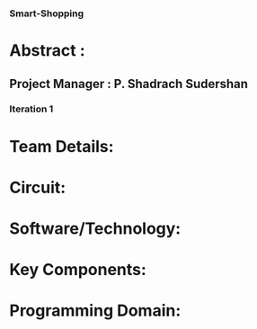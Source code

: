 ### Smart-Shopping

# Abstract :

## Project Manager : P. Shadrach Sudershan

### Iteration 1
# Team Details:

# Circuit:

# Software/Technology:

# Key Components:

# Programming Domain:
